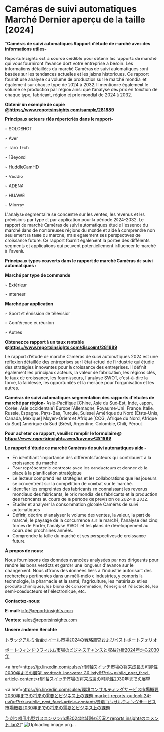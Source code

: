 # Caméras de suivi automatiques Marché Dernier aperçu de la taille [2024]

"<strong>Caméras de suivi automatiques Rapport d'étude de marché avec des informations utiles-</strong>

Reports Insights est la source crédible pour obtenir les rapports de marché qui vous fourniront l'avance dont votre entreprise a besoin. Les informations détaillées du marché Caméras de suivi automatiques sont basées sur les tendances actuelles et les jalons historiques. Ce rapport fournit une analyse du volume de production sur le marché mondial et également sur chaque type de 2024 à 2032. Il mentionne également le volume de production par région ainsi que l'analyse des prix en fonction de chaque type, fabricant, région et prix mondial de 2024 à 2032.

<strong><b>Obtenir un exemple de copie @</b></strong><a href=https://www.reportsinsights.com/sample/281889><strong><b>https://www.reportsinsights.com/sample/281889</b></strong></a>

<b>Principaux acteurs clés répertoriés dans le rapport-</b>

<b> </b>‣ SOLOSHOT

‣ Aver

‣ Taro Tech

‣ 1Beyond

‣ HuddleCamHD

‣ Vaddio

‣ ADENA

‣ HUAWEI

‣ Minrray

L'analyse segmentaire se concentre sur les ventes, les revenus et les prévisions par type et par application pour la période 2024-2032. Le rapport de marché Caméras de suivi automatiques étudie l'essence du marché dans de nombreuses régions du monde et aide à comprendre non seulement la taille du marché, mais également ses perspectives de croissance future. Ce rapport fournit également la portée des différents segments et applications qui peuvent potentiellement influencer le marché à l'avenir.

<strong>Principaux types couverts dans le rapport de marché Caméras de suivi automatiques :</strong>

<strong>Marché par type de commande</strong>

‣ Extérieur

‣ Intérieur

<strong>Marché par application</strong>

‣ Sport et émission de télévision

‣ Conférence et réunion

‣ Autres

<strong><b>Obtenez ce rapport à un taux rentable @</b></strong><a href=https://www.reportsinsights.com/discount/281889><strong><b>https://www.reportsinsights.com/discount/281889</b></strong></a>

Le rapport d’étude de marché Caméras de suivi automatiques 2024 est une réflexion détaillée des entreprises sur l’état actuel de l’industrie qui étudie des stratégies innovantes pour la croissance des entreprises. Il définit également les principaux acteurs, la valeur de fabrication, les régions clés, le taux de croissance, les fournisseurs, l'analyse SWOT, c'est-à-dire la force, la faiblesse, les opportunités et la menace pour l'organisation et les autres.

<strong>Caméras de suivi automatiques segmentation des rapports d'études de marché par région-</strong>
Asie-Pacifique [Chine, Asie du Sud-Est, Inde, Japon, Corée, Asie occidentale]
Europe [Allemagne, Royaume-Uni, France, Italie, Russie, Espagne, Pays-Bas, Turquie, Suisse]
Amérique du Nord [États-Unis, Canada, Mexique]
Moyen-Orient et Afrique [CCG, Afrique du Nord, Afrique du Sud]
Amérique du Sud [Brésil, Argentine, Colombie, Chili, Pérou]

<strong>Pour acheter ce rapport, veuillez remplir le formulaire @   <a href=https://www.reportsinsights.com/buynow/281889>https://www.reportsinsights.com/buynow/281889</a></strong>

<strong>Le rapport d'étude de marché Caméras de suivi automatiques aide -</strong>
<ul>
  <li>En identifiant 'importance des différents facteurs qui contribuent à la croissance du marché</li>
  <li>Pour représenter le contraste avec les conducteurs et donner de la place à la planification stratégique</li>
  <li>Le lecteur comprend les stratégies et les collaborations que les joueurs se concentrent sur la compétition de combat sur le marché.</li>
  <li>Identifier les empreintes des fabricants en connaissant les revenus mondiaux des fabricants, le prix mondial des fabricants et la production des fabricants au cours de la période de prévision de 2024 à 2032.</li>
  <li>Étudier et analyser la consommation globale Caméras de suivi automatiques</li>
  <li>Définir, décrire et analyser le volume des ventes, la valeur, la part de marché, le paysage de la concurrence sur le marché, l'analyse des cinq forces de Porter, l'analyse SWOT et les plans de développement au cours des prochaines années.</li>
  <li>Comprendre la taille du marché et ses perspectives de croissance future.</li>
</ul>
<strong>À propos de nous:</strong>

Nous fournissons des données avancées analysées par nos dirigeants pour rendre les bons verdicts et garder une longueur d'avance sur le changement. Nous offrons des données liées à l'industrie autorisant des recherches pertinentes dans un méli-mélo d'industries, y compris la technologie, la pharmacie et la santé, l'agriculture, les matériaux et les produits chimiques, les biens de consommation, l'énergie et l'électricité, les semi-conducteurs et l'électronique, etc.

<strong>Contactez-nous:</strong>

<strong>E-mail:</strong> <a href=mailto:info@reportsinsights.com>info@reportsinsights.com</a>

<strong>Ventes</strong>: <a href=mailto:sales@reportsinsights.com>sales@reportsinsights.com</a>

<strong>Unsere anderen Berichte</strong>

<a href=https://www.linkedin.com/pulse/トラックアルミ合金ホイール市場2024の戦略調査およびベストポートフォリオ-reports-insights-expert-nzpde/>トラックアルミ合金ホイール市場2024の戦略調査およびベストポートフォリオ</a>

<a href=https://www.linkedin.com/pulse/ボートウィンドウフィルム市場のビジネスチャンスと収益分析2024年から2030年-tribunal-analytics-360-ggcdf/>ボートウィンドウフィルム市場のビジネスチャンスと収益分析2024年から2030年</a>

<a href=https://jp.linkedin.com/pulse/rf同軸スイッチ市場の将来成長の可能性2030年までの展望-medtech-innovator-36-bdy8f?trk=public_post_feed-article-content>rf同軸スイッチ市場の将来成長の可能性2030年までの展望</a>

<a href=https://jp.linkedin.com/pulse/環境コンサルティングサービス市場概要2030年までの将来の需要とビジネス上の課題-market-reports-outlook-24-uv0uf?trk=public_post_feed-article-content>環境コンサルティングサービス市場概要2030年までの将来の需要とビジネス上の課題</a>

<a href=https://www.linkedin.com/pulse/芝刈り機用小型ガスエンジン市場2024地域別の活況とreports-insightsのコメント-lap2f/>芝刈り機用小型ガスエンジン市場2024地域別の活況とreports insightsのコメント lap2f</a>"
![Uploading image.png…]()

  
